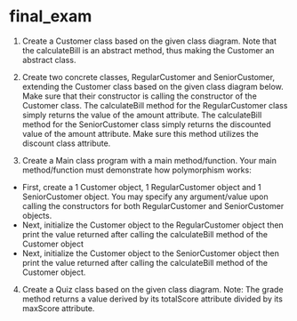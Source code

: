 # final_exam

1. Create a Customer class based on the given class diagram.
Note that the calculateBill is an abstract method, thus making the Customer an 
abstract class.

2. Create two concrete classes, RegularCustomer and SeniorCustomer,
extending the Customer class based on the given class diagram below.
Make sure that their constructor is calling the constructor of the Customer class.
The calculateBill method for the RegularCustomer class simply returns the value of 
the amount attribute.
The calculateBill method for the SeniorCustomer class simply returns the 
discounted value of the amount attribute. Make sure this method utilizes the discount
class attribute.

3. Create a Main class program with a main method/function. Your main 
method/function must demonstrate how polymorphism works:
- First, create a 1 Customer object, 1 RegularCustomer object and 1 
SeniorCustomer object. You may specify any argument/value upon calling the 
constructors for both RegularCustomer and SeniorCustomer objects.
- Next, initialize the Customer object to the RegularCustomer object then print the 
value returned after calling the calculateBill method of the Customer object
- Next, initialize the Customer object to the SeniorCustomer object then print the 
value returned after calling the calculateBill method of the Customer object.

4. Create a Quiz class based on the given class diagram.
Note: The grade method returns a value derived by its totalScore attribute divided by 
its maxScore attribute.
